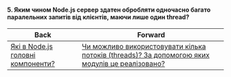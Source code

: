 #### 5. Яким чином Node.js сервер здатен обробляти одночасно багато паралельних запитів від клієнтів, маючи лише один thread?



| Back | Forward |
|---|---|
| [Які в Node.js головні компоненти?](/ua/junior/nodejs/what-are-the-main-components-of-nodejs.md)  | [Чи можливо використовувати кілька потоків (threads)? За допомогою яких модулів це реалізовано?](/ua/junior/nodejs/can-we-use-multiple-threads-what-modules-make-this-possible.md) |